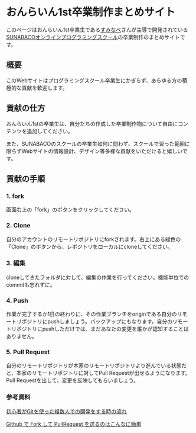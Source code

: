 # おんらいん1st卒業制作まとめサイト
このページはおんらいん1st卒業生である[すみなべ](https://twitter.com/suminabee)さんが主導で開発されている[SUNABACOオンラインプログラミングスクール](https://sunabaco.com/schools/online/)の卒業制作のまとめサイトです。

## 概要
このWebサイトはプログラミングスクール卒業生にかぎらず、あらゆる方の積極的な貢献を歓迎します。

## 貢献の仕方
おんらいん1stの卒業生は、自分たちの作成した卒業制作物について自由にコンテンツを追加してください。


また、SUNABACOのスクールの卒業生如何に問わず、スクールで習った範囲に限らずWebサイトの情報設計、デザイン等多様な貢献をいただけると嬉しいです。


## 貢献の手順
### 1. fork
画面右上の「fork」のボタンをクリックしてください。
### 2. Clone
自分のアカウントのリモートリポジトリにforkされます。右上にある緑色の「Clone」のボタンから、レポジトリをローカルにcloneしてください。
### 3. 編集
cloneしてきたフォルダに対して、編集の作業を行ってください。機能単位でのcommitも忘れずに。
### 4. Push
作業が完了するか1日の終わりに、その作業ブランチをoriginである自分のリモートリポジトリにpushしましょう。バックアップにもなります。自分のリモートリポジトリにpushしただけでは、まだあなたの変更を誰かが認知することはありません。
### 5. Pull Request
自分のリモートリポジトリが本家のリモートリポジトリより進んでいる状態だと、本家のリモートリポジトリに対してPull Requestが出せるようになります。Pull Requestを出して、変更を反映してもらいましょう。


### 参考資料
[初心者がGitを使った複数人での開発をする時の流れ](https://qiita.com/risagon/items/0cd3592b08ee058ffb80)

[Github で Fork して PullRequest を送るのはこんなに簡単](https://qiita.com/YumaInaura/items/acff806290c8953d3185)